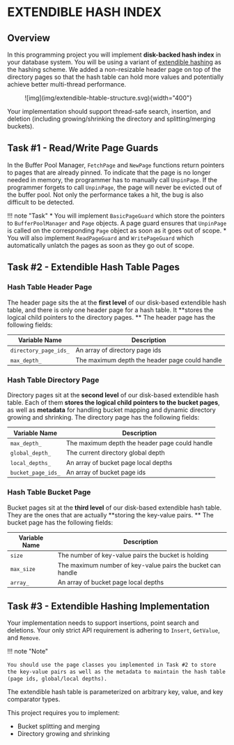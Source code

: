 # EXTENDIBLE HASH INDEX

## Overview

In this programming project you will implement **disk-backed hash index** in your database system. You will be using a variant of [extendible hashing](https://en.wikipedia.org/wiki/Extendible_hashing) as the hashing scheme.
We added a non-resizable header page on top of the directory pages so that the hash table can hold more values and potentially achieve better multi-thread performance.

<figure markdown>
![img](img/extendible-htable-structure.svg){width="400"}
</figure>

Your implementation should support thread-safe search, insertion, and deletion (including growing/shrinking the directory and splitting/merging buckets).

## Task #1 - Read/Write Page Guards

In the Buffer Pool Manager, `FetchPage` and `NewPage` functions return pointers to pages that are already pinned. To indicate that the page is no longer needed in memory, the programmer has to manually call `UnpinPage`. If the programmer forgets to call `UnpinPage`, the page will never be evicted out of the buffer pool. Not only the performance takes a hit, the bug is also difficult to be detected.

!!! note "Task"
    * You will  implement `BasicPageGuard` which store the pointers to `BufferPoolManager` and `Page` objects. A page guard ensures that `UnpinPage` is called on the corresponding `Page` object as soon as it goes out of scope.
    * You will also implement `ReadPageGuard` and `WritePageGuard` which automatically unlatch the pages as soon as they go out of scope.

## Task #2 - Extendible Hash Table Pages

### Hash Table Header Page

The header page sits the at the **first level** of our disk-based extendible hash table, 
and there is only one header page for a hash table. It **stores the logical child pointers 
to the directory pages. **
The header page has the following fields:

| Variable Name         | Description                                    |
| --------------------- | ---------------------------------------------- |
| `directory_page_ids_` | An array of directory page ids                 |
| `max_depth_`          | The maximum depth the header page could handle |

### Hash Table Directory Page

Directory pages sit at the **second level** of our disk-based extendible hash table. 
Each of them **stores the logical child pointers to the bucket pages**, 
as well as **metadata** for handling bucket mapping and dynamic directory growing and 
shrinking. The directory page has the following fields:

| Variable Name      | Description                                    |
| ------------------ | ---------------------------------------------- |
| `max_depth_`       | The maximum depth the header page could handle |
| `global_depth_`    | The current directory global depth             |
| `local_depths_`    | An array of bucket page local depths           |
| `bucket_page_ids_` | An array of bucket page ids                    |

### Hash Table Bucket Page

Bucket pages sit at the **third level** of our disk-based extendible hash table. 
They are the ones that are actually **storing the key-value pairs. **
The bucket page has the following fields:

| Variable Name | Description                                                 |
| ------------- | ----------------------------------------------------------- |
| `size`        | The number of key-value pairs the bucket is holding         |
| `max_size`    | The maximum number of key-value pairs the bucket can handle |
| `array_`      | An array of bucket page local depths                        |

## Task #3 - Extendible Hashing Implementation

Your implementation needs to support insertions, point search and deletions. 
Your only strict API requirement is adhering to `Insert`, `GetValue`, and `Remove`.

!!! note "Note"

    You should use the page classes you implemented in Task #2 to store the key-value pairs as well as the metadata to maintain the hash table (page ids, global/local depths).

The extendible hash table is parameterized on arbitrary key, value, and key comparator types.

This project requires you to implement:

* Bucket splitting and merging
* Directory growing and shrinking